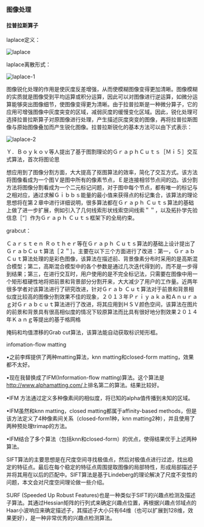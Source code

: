 ### 图像处理

#### 拉普拉斯算子

laplace定义：

![laplace](/Users/leon/study/github/cs-notes/CV/resource/img/laplace.jpg)

laplace离散形式：

![laplace-1](/Users/leon/study/github/cs-notes/CV/resource/img/laplace-1.jpg)

图像锐化处理的作用是使灰度反差增强，从而使模糊图像变得更加清晰。图像模糊的实质就是图像受到平均运算或积分运算，因此可以对图像进行逆运算，如微分运算能够突出图像细节，使图像变得更为清晰。由于拉普拉斯是一种微分算子，它的应用可增强图像中灰度突变的区域，减弱灰度的缓慢变化区域。因此，锐化处理可选择拉普拉斯算子对原图像进行处理，产生描述灰度突变的图像，再将拉普拉斯图像与原始图像叠加而产生锐化图像。拉普拉斯锐化的基本方法可以由下式表示：

![laplace-2](/Users/leon/study/github/cs-notes/CV/resource/img/laplace-2.jpg)





Ｙ．Ｂｏｙｋｏｖ等人提出了基于图割理论的ＧｒａｐｈＣｕｔｓ［Ｍｉ５］交互式算法，首次将图论思

想应用到了图像分割方面，大大提高了抠图算法的效率，简化了交互方式。该方法将图像看成为一个图Ｖ是图中所有的像素节点，Ｅ是连接相邻节点间的边。该分割方法将图像分割看成为一个二元标记问题，对于图中每个节点，都有唯一的标记与之相对应，通过求解Ｇｉｂｂｓ能量的最小值来获得点的标记集合，该算法的理论思想将在第２章中进行详细说明，很多算法都在Ｇｒａｐｈ Ｃｕｔｓ算法的基础上做了进一步扩展，例如引入了几何线索形状线索空间线索＂＂，以及拓扑学先验信息［“］作为Ｇｒａｐｈ Ｃｕｔｓ框架下的全局约束。



grabcut：

Ｃａｒｓｔｅｎ Ｒｏｔｈｅｒ等在Ｇｒａｐｈ Ｃｕｔｓ算法的基础上设计提出了ＧｒａｂＣｕｔ算法［２＂］。主要在以下三个方面进行了改进：第一，ＧｒａｂＣｕｔ算法处理的是彩色图像，该算法在描述前、背景像素分布时采用的是高斯混合模型；第二，高斯混合模型中的各个参数是通过几次迭代得到的，而不是一步得到结果；第三，在进行交互时，用户使用的是不完全标记法，只需要在图像中用一个矩形框硬性地将把前景和背景部分分割开来，大大减少了用户的工作量。近两年很多学者对该算法进行了研究改进，针对Ｇｒａｂ Ｃｕｔ算法对于前景和背景相似度比较高的图像分割效果不佳的现象，２０１３年Ｐｒｉｙａｋａ和Ａｎｕｒａｇ对Ｇｒａｂｃｕｔ算法进行了改进，将其应用到ＨＳＶ颜色空间，该算法在图片的前景和背景具有很高相似度的情况下较原算法而比具有很好地分割效果２０１４年Ｋａｎｇ等提出的基于格网格

掩码和均值漂移的Grab cut算法，该算法能自动获取标识矩形框。

infomation-flow matting

•之前李辉提供了两种matting算法，knn matting和closed-form matting，效果都不太好。

•现在我替换成了IFM(Information-flow matting)算法。这个算法是<http://www.alphamatting.com/>上排名第二的算法。结果比较好。

•IFM 方法通过定义多种像素间的相似度，将已知的alpha值传播到未知的区域。

•IFM虽然和knn matting，closed matting都属于affinity-based methods，但是该方法定义了4种像素间关系（closed-form1种，knn matting2种），并且使用了两种预处理trimap的方法。

•IFM结合了多个算法（包括knn和closed-form）的优点，使得结果优于上述两种算法。

 SIFT算法的主要思想是在尺度空间寻找极值点，然后对极值点进行过滤，找出稳定的特征点。最后在每个稳定的特征点周围提取图像的局部特性，形成局部描述子并将其用在以后的匹配中。SIFT算法是基于Lindeberg的理论解决了尺度不变性的问题，本文会对尺度空间理论做一些介绍。 



SURF (Speeded Up Robust Features)也是一种类似于SIFT的兴趣点检测及描述子算法。其通过Hessian矩阵的行列式来确定兴趣点位置，再根据兴趣点邻域点的Haar小波响应来确定描述子，其描述子大小只有64维（也可以扩展到128维，效果更好），是一种非常优秀的兴趣点检测算法。